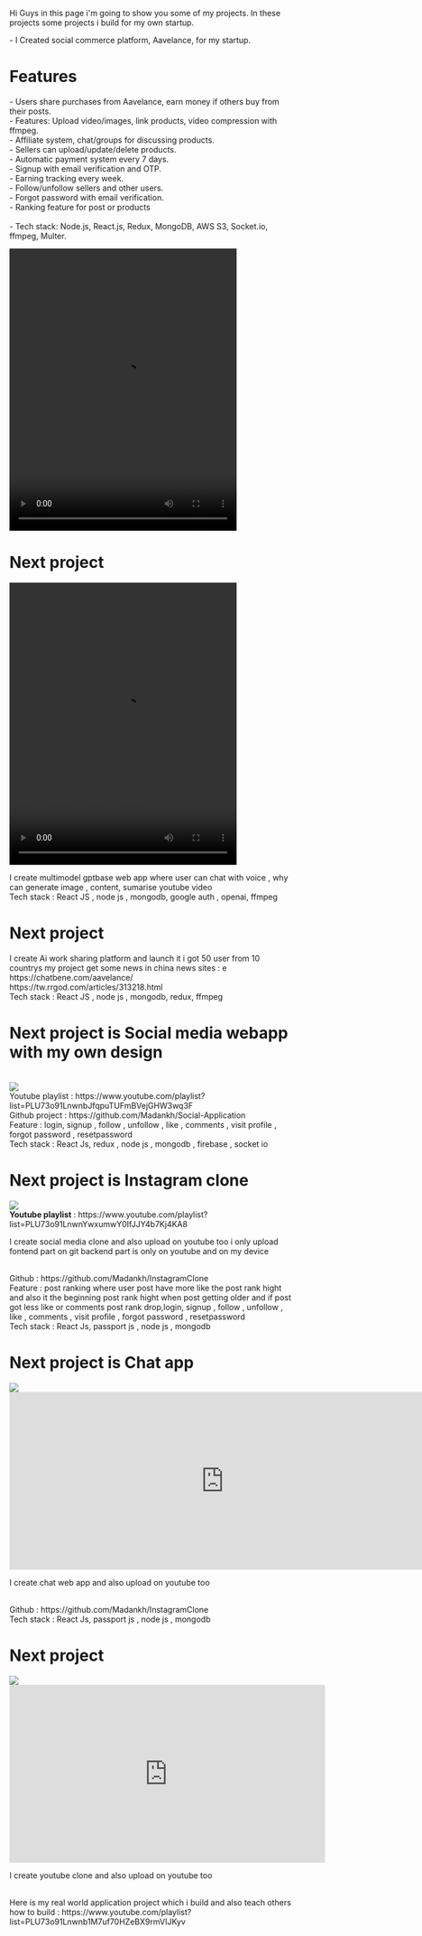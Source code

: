 Hi Guys in this page i'm going to show you some of my projects. In these projects some projects i build for my own startup.
<div>
  <p>- I Created social commerce platform, Aavelance, for my startup.
  <br/>
  <h1>Features</h1>  
- Users share purchases from Aavelance, earn money if others buy from their posts.<br/>
- Features: Upload video/images, link products, video compression with ffmpeg.<br/>
- Affiliate system, chat/groups for discussing products.<br/>
- Sellers can upload/update/delete products.<br/>
- Automatic payment system every 7 days.<br/>
- Signup with email verification and OTP.<br/>
- Earning tracking every week.<br/>
- Follow/unfollow sellers and other users.<br/>
- Forgot password with email verification.<br/>
- Ranking feature for post or products <br/>
 <br/>   
- Tech stack: Node.js, React.js, Redux, MongoDB, AWS S3, Socket.io, ffmpeg, Multer.</p>
  <video width="80%" height="500px" controls>
   <source src="https://firebasestorage.googleapis.com/v0/b/mecoo-712c0.appspot.com/o/Timeline%201.mov?alt=media&token=99db6cd6-3988-4ee3-b0eb-64fc668df665">
    Your browser does not support the video tag.
  </video>

  <h1>Next project</h1>
  <video width="80%" height="500px" controls>
   <source src="https://firebasestorage.googleapis.com/v0/b/mecoo-712c0.appspot.com/o/Timeline%201.mp4?alt=media&token=149677ff-f126-42ca-bd2c-f46b18ce8958" 
     type="video/mp4">
    Your browser does not support the video tag.
  </video>
  <p>I create multimodel gptbase web app where user can chat with voice , why can generate image , content, sumarise youtube video
  <br/>
  Tech stack : React JS , node js , mongodb, google auth , openai, ffmpeg</p>

  <h1>Next project</h1>
  <p>I create Ai work sharing platform and launch it i got 50 user from 10 countrys my project get some news in china news sites : e https://chatbene.com/aavelance/
  <br/>
   https://tw.rrgod.com/articles/313218.html
  <br/>
  Tech stack : React JS , node js , mongodb, redux, ffmpeg</p>

  <h1>Next project is Social media webapp with my own design</h1>
  <br/>
  <img src="https://i.ytimg.com/vi/_wm3kPnRdR0/maxresdefault.jpg" />
  <br/>
  Youtube playlist : https://www.youtube.com/playlist?list=PLU73o91LnwnbJfqpuTUFmBVejGHW3wq3F
  <br/>
  Github project : https://github.com/Madankh/Social-Application
  <br/>
  Feature : login, signup , follow , unfollow , like , comments , visit profile , forgot password , resetpassword
  <br/>
  Tech stack : React Js, redux , node js , mongodb , firebase , socket io
  

  <h1>Next project is Instagram clone </h1>
  <img src="https://i.ytimg.com/vi/O51hmFvgWuI/maxresdefault.jpg"/>
  <br/>
  <b>Youtube playlist</b> : https://www.youtube.com/playlist?list=PLU73o91LnwnYwxumwY0IfJJY4b7Kj4KA8 
  <br/>
  <p>I create social media clone and also upload on youtube too i only upload fontend part on git backend part is only on youtube and on my device</p>
  <br/>
  Github : https://github.com/Madankh/InstagramClone
  <br/>
  Feature : post ranking where user post have more like the post rank hight and also it the beginning post rank hight when post getting older and if post got less like or comments post rank drop,login, signup , follow , unfollow , like , comments , visit profile , forgot password , resetpassword
  <br/>
  Tech stack : React Js, passport js , node js , mongodb 

<h1>Next project is Chat app </h1>
  <img src="https://i.ytimg.com/vi/uJ9suOYksBo/maxresdefault.jpg"/>
  <br/>
 <iframe width="760" height="315" src="https://www.youtube.com/embed/uJ9suOYksBo" title="YouTube video player" frameborder="0" allow="accelerometer; autoplay; clipboard-write; encrypted-media; gyroscope; picture-in-picture; web-share" allowfullscreen></iframe>
  <br/>
  <p>I create chat web app and also upload on youtube too</p>
  <br/>
  Github : https://github.com/Madankh/InstagramClone
  
  <br/>
  Tech stack : React Js, passport js , node js , mongodb 

  
  <h1>Next project</h1>
  <img src="https://i.ytimg.com/vi/nkG3lPxFZHU/maxresdefault.jpg"/>
  <br/>
  <iframe width="560" height="315" src="https://www.youtube.com/embed/wAbjI4aX0pc" title="YouTube video player" frameborder="0" allow="accelerometer; autoplay; clipboard-write; encrypted-media; 
  gyroscope; picture-in-picture; web-share" allowfullscreen></iframe>
  <p>I create youtube clone and also upload on youtube too</p>
</div>

<br>
Here is my real world application project which i build and also teach others how to build : https://www.youtube.com/playlist?list=PLU73o91Lnwnb1M7uf70HZeBX9rmVIJKyv



